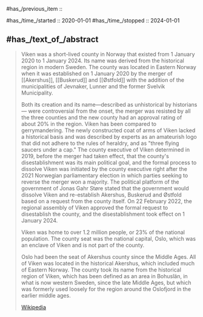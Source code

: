 
#has_/previous_item :: 

#has_/time_/started :: 2020-01-01 
#has_/time_/stopped  :: 2024-01-01 

## #has_/text_of_/abstract 

> Viken was a short-lived county in Norway that existed from 1 January 2020 to 1 January 2024. 
> Its name was derived from the historical region in modern Sweden. 
> The county was located in Eastern Norway when it was established on 1 January 2020 
> by the merger of [[Akershus]], [[Buskerud]] and [[Østfold]] 
> with the addition of the municipalities of Jevnaker, Lunner and the former Svelvik Municipality. 
> 
> Both its creation and its name—described as unhistorical by historians—
> were controversial from the onset, the merger was resisted by all the three counties 
> and the new county had an approval rating of about 20% in the region. Viken has been compared to gerrymandering. The newly constructed coat of arms of Viken lacked a historical basis and was described by experts as an amateurish logo that did not adhere to the rules of heraldry, and as "three flying saucers under a cap." The county executive of Viken determined in 2019, before the merger had taken effect, that the county's disestablishment was its main political goal, and the formal process to dissolve Viken was initiated by the county executive right after the 2021 Norwegian parliamentary election in which parties seeking to reverse the merger won a majority. The political platform of the government of Jonas Gahr Støre stated that the government would dissolve Viken and re-establish Akershus, Buskerud and Østfold based on a request from the county itself. On 22 February 2022, the regional assembly of Viken approved the formal request to disestablish the county, and the disestablishment took effect on 1 January 2024.
>
> Viken was home to over 1.2 million people, or 23% of the national population. 
> The county seat was the national capital, Oslo, 
> which was an enclave of Viken and is not part of the county. 
> 
> Oslo had been the seat of Akershus county since the Middle Ages. 
> All of Viken was located in the historical Akershus, which included much of Eastern Norway. 
> The county took its name from the historical region of Viken, 
> which has been defined as an area in Bohuslän, in what is now western Sweden, 
> since the late Middle Ages, but which was formerly used loosely 
> for the region around the Oslofjord in the earlier middle ages.
>
> [Wikipedia](https://en.wikipedia.org/wiki/Viken%20(county))


